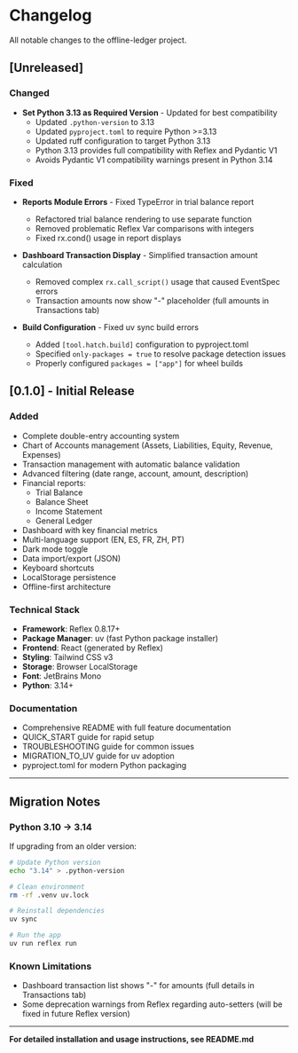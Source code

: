 # Changelog

All notable changes to the offline-ledger project.

## [Unreleased]

### Changed
- **Set Python 3.13 as Required Version** - Updated for best compatibility
  - Updated `.python-version` to 3.13
  - Updated `pyproject.toml` to require Python >=3.13
  - Updated ruff configuration to target Python 3.13
  - Python 3.13 provides full compatibility with Reflex and Pydantic V1
  - Avoids Pydantic V1 compatibility warnings present in Python 3.14

### Fixed
- **Reports Module Errors** - Fixed TypeError in trial balance report
  - Refactored trial balance rendering to use separate function
  - Removed problematic Reflex Var comparisons with integers
  - Fixed rx.cond() usage in report displays

- **Dashboard Transaction Display** - Simplified transaction amount calculation
  - Removed complex `rx.call_script()` usage that caused EventSpec errors
  - Transaction amounts now show "-" placeholder (full amounts in Transactions tab)

- **Build Configuration** - Fixed uv sync build errors
  - Added `[tool.hatch.build]` configuration to pyproject.toml
  - Specified `only-packages = true` to resolve package detection issues
  - Properly configured `packages = ["app"]` for wheel builds

## [0.1.0] - Initial Release

### Added
- Complete double-entry accounting system
- Chart of Accounts management (Assets, Liabilities, Equity, Revenue, Expenses)
- Transaction management with automatic balance validation
- Advanced filtering (date range, account, amount, description)
- Financial reports:
  - Trial Balance
  - Balance Sheet
  - Income Statement
  - General Ledger
- Dashboard with key financial metrics
- Multi-language support (EN, ES, FR, ZH, PT)
- Dark mode toggle
- Data import/export (JSON)
- Keyboard shortcuts
- LocalStorage persistence
- Offline-first architecture

### Technical Stack
- **Framework**: Reflex 0.8.17+
- **Package Manager**: uv (fast Python package installer)
- **Frontend**: React (generated by Reflex)
- **Styling**: Tailwind CSS v3
- **Storage**: Browser LocalStorage
- **Font**: JetBrains Mono
- **Python**: 3.14+

### Documentation
- Comprehensive README with full feature documentation
- QUICK_START guide for rapid setup
- TROUBLESHOOTING guide for common issues
- MIGRATION_TO_UV guide for uv adoption
- pyproject.toml for modern Python packaging

---

## Migration Notes

### Python 3.10 → 3.14
If upgrading from an older version:

```bash
# Update Python version
echo "3.14" > .python-version

# Clean environment
rm -rf .venv uv.lock

# Reinstall dependencies
uv sync

# Run the app
uv run reflex run
```

### Known Limitations
- Dashboard transaction list shows "-" for amounts (full details in Transactions tab)
- Some deprecation warnings from Reflex regarding auto-setters (will be fixed in future Reflex version)

---

**For detailed installation and usage instructions, see README.md**

